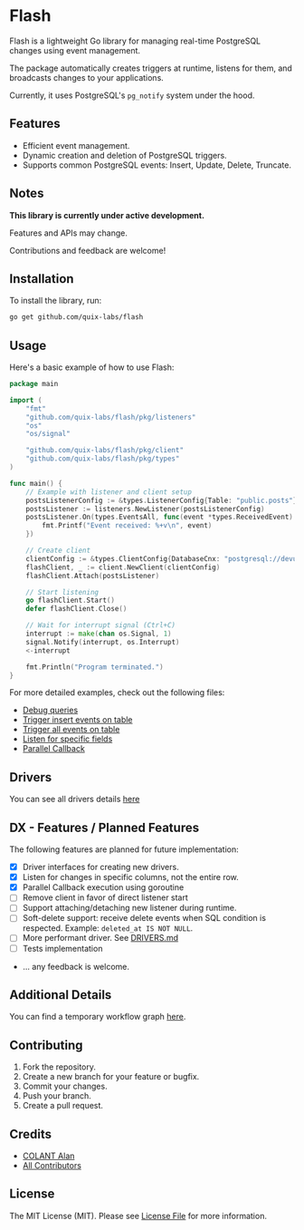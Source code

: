 # Flash

Flash is a lightweight Go library for managing real-time PostgreSQL changes using event management.

The package automatically creates triggers at runtime, listens for them, and broadcasts changes to your applications.

Currently, it uses PostgreSQL's `pg_notify` system under the hood.

## Features

- Efficient event management.
- Dynamic creation and deletion of PostgreSQL triggers.
- Supports common PostgreSQL events: Insert, Update, Delete, Truncate.

## Notes
**This library is currently under active development.**

Features and APIs may change.

Contributions and feedback are welcome!


## Installation

To install the library, run:

```bash
go get github.com/quix-labs/flash
```
## Usage

Here's a basic example of how to use Flash:

```go
package main

import (
	"fmt"
	"github.com/quix-labs/flash/pkg/listeners"
	"os"
	"os/signal"

	"github.com/quix-labs/flash/pkg/client"
	"github.com/quix-labs/flash/pkg/types"
)

func main() {
	// Example with listener and client setup
	postsListenerConfig := &types.ListenerConfig{Table: "public.posts"}
	postsListener := listeners.NewListener(postsListenerConfig)
	postsListener.On(types.EventsAll, func(event *types.ReceivedEvent) {
		fmt.Printf("Event received: %+v\n", event)
	})

	// Create client
	clientConfig := &types.ClientConfig{DatabaseCnx: "postgresql://devuser:devpass@localhost:5432/devdb"}
	flashClient, _ := client.NewClient(clientConfig)
	flashClient.Attach(postsListener)

	// Start listening
	go flashClient.Start()
	defer flashClient.Close()

	// Wait for interrupt signal (Ctrl+C)
	interrupt := make(chan os.Signal, 1)
	signal.Notify(interrupt, os.Interrupt)
	<-interrupt

	fmt.Println("Program terminated.")
}

```

For more detailed examples, check out the following files:

- [Debug queries](examples/debug_trace/debug_trace.go)
- [Trigger insert events on table](examples/trigger_insert/trigger_insert.go)
- [Trigger all events on table](examples/trigger_all/trigger_all.go)
- [Listen for specific fields](examples/specific_fields/specific_fields.go)
- [Parallel Callback](examples/parallel_callback/parallel_callback.go)

## Drivers
You can see all drivers details [here](pkg/drivers/DRIVERS.md)

## DX - Features / Planned Features

The following features are planned for future implementation:

- [x] Driver interfaces for creating new drivers.
- [x] Listen for changes in specific columns, not the entire row.
- [x] Parallel Callback execution using goroutine
- [ ] Remove client in favor of direct listener start
- [ ] Support attaching/detaching new listener during runtime.
- [ ] Soft-delete support: receive delete events when SQL condition is respected. Example: `deleted_at IS NOT NULL`.
- [ ] More performant driver. See [DRIVERS.md](pkg/drivers/DRIVERS.md)
- [ ] Tests implementation
- ... any feedback is welcome.

## Additional Details

You can find a temporary workflow graph [here](WORKFLOW.md).


## Contributing

1. Fork the repository.
2. Create a new branch for your feature or bugfix.
3. Commit your changes.
4. Push your branch.
5. Create a pull request.


## Credits

- [COLANT Alan](https://github.com/alancolant)
- [All Contributors](../../contributors)

## License

The MIT License (MIT). Please see [License File](LICENSE.md) for more information.


